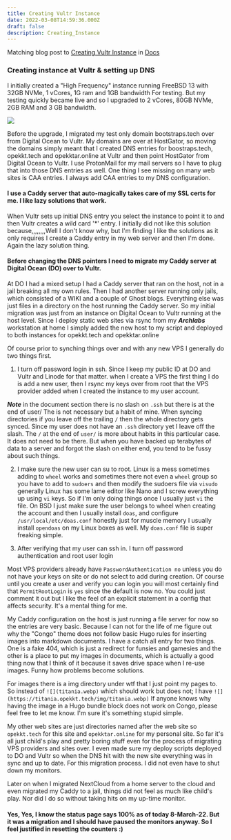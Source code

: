 ```yaml
---
title: Creating Vultr Instance
date: 2022-03-08T14:59:36.000Z
draft: false
description: Creating_Instance
---
```


Matching blog post to [Creating Vultr Instance](/docs/vps_migration/creating_vultr_instance) in [Docs](/docs/)

### Creating instance at Vultr & setting up DNS

I initially created a "High Frequency" instance running FreeBSD 13 with 32GB NVMe, 1 vCores, 1G ram and 1GB bandwidth For testing. But my testing quickly became live and so I upgraded to 2 vCores, 80GB NVMe, 2GB RAM and 3 GB bandwidth.

![](https://titania.opekkt.tech/img/titania.webp)

Before the upgrade, I migrated my test only domain bootstraps.tech over from Digital Ocean to Vultr. My domains are over at HostGator, so moving the domains simply meant that I created DNS entries for boostraps.tech, opekkt.tech and opekktar.online at Vultr and then point HostGator from Digital Ocean to Vultr. I use ProtonMail for my mail servers so I have to plug that into those DNS entries as well. One thing I see missing on many web sites is CAA entries. I always add CAA entries to my DNS configuration.

#### I use a Caddy server that auto-magically takes care of my SSL certs for me. I like lazy solutions that work.

When Vultr sets up initial DNS entry you select the instance to point it to and then Vultr creates a wild card '*' entry. I initially did not like this solution because,,,,,,,,Well I don't know why, but I'm finding I like the solutions as it only requires I create a Caddy entry in my web server and then I'm done. Again the lazy solution thing.

#### Before changing the DNS pointers I need to migrate my Caddy server at Digital Ocean (DO) over to Vultr.

At DO I had a mixed setup I had a Caddy server that ran on the host, not in a jail breaking all my own rules. Then I had another server running only jails, which consisted of a WIKI and a couple of Ghost blogs. Everything else was just files in a directory on the host running the Caddy server. So my initial migration was just from an instance on Digital Ocean to Vultr running at the host level. Since I deploy static web sites via rsync from my **_Archlabs_** workstation at home I simply added the new host to my script and deployed to both instances for opekkt.tech and opekktar.online

Of course prior to synching things over and with any new VPS I generally do two things first.

1. I turn off password login in ssh. Since I keep my public ID at DO and Vultr and Linode for that matter. when I create a VPS the first thing I do is add a new user, then I rsync my keys over from root that the VPS provider added when I created the instance to my user account.

  **_Note_** in the document section there is no slash on `.ssh` but there is at the end of user/ The is not necessary but a habit of mine. When syncing directories if you leave off the trailing `/` then the whole directory gets synced. Since my user does not have an `.ssh` directory yet I leave off the slash. The `/` at the end of `user/` is more about habits in this particular case. It does not need to be there. But when you have backed up terabytes of data to a server and forgot the slash on either end, you tend to be fussy about such things.

2. I make sure the new user can su to root. Linux is a mess sometimes adding to `wheel` works and sometimes there not even a `wheel` group so you have to add to `sudoers` and then modify the sudoers file via `visudo` generally Linux has some lame editor like Nano and I screw everything up using `vi` keys. So if I'm only doing things once I usually just `vi` the file. On BSD I just make sure the user belongs to wheel when creating the account and then I usually install `doas`, and configure `/usr/local/etc/doas.conf` honestly just for muscle memory I usually install `opendoas` on my Linux boxes as well. My `doas.conf` file is super freaking simple.

3. After verifying that my user can ssh in. I turn off password authentication and root user login

  Most VPS providers already have `PasswordAuthentication no` unless you do not have your keys on site or do not select to add during creation. Of course until you create a user and verify you can login you will most certainly find that `PermitRootLogin` is `yes` since the default is now no. You could just comment it out but I like the feel of an explicit statement in a config that affects security. It's a mental thing for me.

My Caddy configuration on the host is just running a file server for now so the entries are very basic. Because I can not for the life of me figure out why the "Congo" theme does not follow basic Hugo rules for inserting images into markdown documents. I have a catch all entry for two things. One is a fake 404, which is just a redirect for funsies and gamesies and the other is a place to put my images in documents, which is actually a good thing now that I think of it because it saves drive space when I re-use images. Funny how problems become solutions.

For images there is a img directory under wtf that I just point my pages to. So instead of `![](titania.webp)` which should work but does not; I have `![](https://titania.opekkt.tech/img/titania.webp)` If anyone knows why having the image in a Hugo bundle block does not work on Congo, please feel free to let me know. I'm sure it's something stupid simple.

My other web sites are just directories named after the web site so `opekkt.tech` for this site and `opekktar.online` for my personal site. So far it's all just child's play and pretty boring stuff even for the process of migrating VPS providers and sites over. I even made sure my deploy scripts deployed to DO and Vultr so when the DNS hit with the new site everything was in sync and up to date. For this migration process. I did not even have to shut down my monitors.

Later on when I migrated NextCloud from a home server to the cloud and even migrated my Caddy to a jail, things did not feel as much like child's play. Nor did I do so without taking hits on my up-time monitor.

#### Yes, Yes, I know the status page says 100% as of today 8-March-22\. But it was a migration and I should have paused the monitors anyway. So I feel justified in resetting the counters :)
